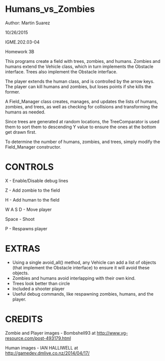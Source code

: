 # Humans_vs_Zombies
Author: Martin Suarez

10/26/2015

IGME.202.03-04

Homework 3B

This programs create a field with trees, zombies, and humans.
Zombies and humans extend the Vehicle class, which in turn
implements the Obstacle interface. Trees also implement the
Obstacle interface.

The player extends the human class, and is controlled by the arrow 
keys. The player can kill humans and zombies, but loses points if
she kills the former.

A Field_Manager class creates, manages, and updates the lists
of humans, zombies, and trees, as well as checking for collisions
and transforming the humans as needed.

Since trees are generated at random locations, the TreeComparator
is used them to sort them to descending Y value to ensure the ones
at the bottom get drawn first.

To determine the number of humans, zombies, and trees, simply modify
the Field_Manager constructor.

 CONTROLS
=====================
X - Enable/Disable debug lines

Z - Add zombie to the field

H - Add human to the field     

W A S D - Move player    

Space - Shoot     

P - Respawns player       

EXTRAS
=====================
* Using a single avoid_all() method, any Vehicle can add a list of
objects (that implement the Obstacle interface) to ensure it will
avoid these objects. 
* Zombies and humans avoid interlapping with their own kind.
* Trees look better than circle
* Included a shooter player
* Useful debug commands, like respawning zombies, humans, and the player.

CREDITS
=====================
Zombie and Player images - Bombshell93 at http://www.vg-resource.com/post-493179.html

Human images - IAN HALLIWELL at http://gamedev.dmlive.co.nz/2014/04/17/
